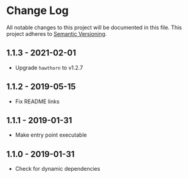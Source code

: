 # Change Log

All notable changes to this project will be documented in this file.
This project adheres to [Semantic Versioning](http://semver.org/).

## 1.1.3 - 2021-02-01

- Upgrade `hawthorn` to v1.2.7

## 1.1.2 - 2019-05-15

- Fix README links

## 1.1.1 - 2019-01-31

- Make entry point executable

## 1.1.0 - 2019-01-31

- Check for dynamic dependencies
